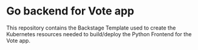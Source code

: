 # Go backend for Vote app

This repository contains the Backstage Template used to create the Kubernetes resources needed to build/deploy the Python Frontend for the Vote app.

